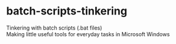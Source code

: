 # batch-scripts-tinkering
Tinkering with batch scripts (.bat files)<br>
Making little useful tools for everyday tasks in Microsoft Windows